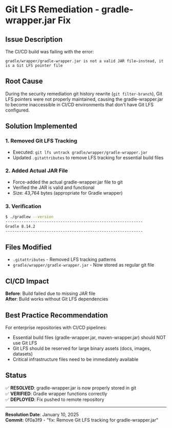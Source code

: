 # Git LFS Remediation - gradle-wrapper.jar Fix

## Issue Description

The CI/CD build was failing with the error:
```
gradle/wrapper/gradle-wrapper.jar is not a valid JAR file—instead, it is a Git LFS pointer file
```

## Root Cause

During the security remediation git history rewrite (`git filter-branch`), Git LFS pointers were not properly maintained, causing the gradle-wrapper.jar to become inaccessible in CI/CD environments that don't have Git LFS configured.

## Solution Implemented

### 1. Removed Git LFS Tracking
- Executed: `git lfs untrack gradle/wrapper/gradle-wrapper.jar`
- Updated `.gitattributes` to remove LFS tracking for essential build files

### 2. Added Actual JAR File
- Force-added the actual gradle-wrapper.jar file to git
- Verified the JAR is valid and functional
- Size: 43,764 bytes (appropriate for Gradle wrapper)

### 3. Verification
```bash
$ ./gradlew --version
------------------------------------------------------------
Gradle 8.14.2
------------------------------------------------------------
```

## Files Modified

- `.gitattributes` - Removed LFS tracking patterns
- `gradle/wrapper/gradle-wrapper.jar` - Now stored as regular git file

## CI/CD Impact

**Before**: Build failed due to missing JAR file  
**After**: Build works without Git LFS dependencies

## Best Practice Recommendation

For enterprise repositories with CI/CD pipelines:
- Essential build files (gradle-wrapper.jar, maven-wrapper.jar) should NOT use Git LFS
- Git LFS should be reserved for large binary assets (docs, images, datasets)
- Critical infrastructure files need to be immediately available

## Status

✅ **RESOLVED**: gradle-wrapper.jar is now properly stored in git  
✅ **VERIFIED**: Gradle wrapper functions correctly  
✅ **DEPLOYED**: Fix pushed to remote repository

---

**Resolution Date**: January 10, 2025  
**Commit**: 0f0a3f9 - "fix: Remove Git LFS tracking for gradle-wrapper.jar"